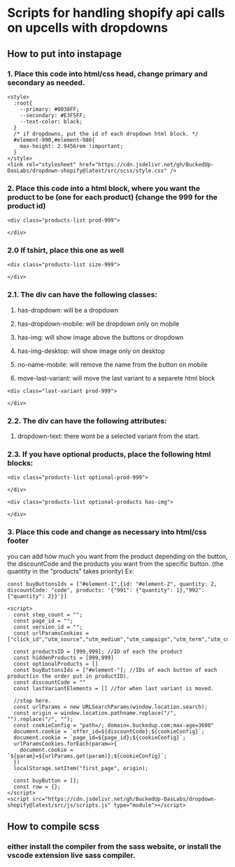 # Scripts for handling shopify api calls on upcells with dropdowns

## How to put into instapage

### 1. Place this code into html/css head, change primary and secondary as needed.

```
<style>
  :root{
    --primary: #0038FF;
    --secondary: #E3F5FF;
    --text-color: black;
  }
  /* if dropdowns, put the id of each dropdown html block. */
  #element-990,#element-986{
    max-height: 2.9456rem !important;
  }
</style>
<link rel="stylesheet" href="https://cdn.jsdelivr.net/gh/BuckedUp-DasLabs/dropdown-shopify@latest/src/scss/style.css" />
```

### 2. Place this code into a html block, where you want the product to be (one for each product) (change the 999 for the product id)

```
<div class="products-list prod-999">

</div>
```

### 2.0 If tshirt, place this one as well

```
<div class="products-list size-999">

</div>
```

### 2.1. The div can have the following classes:

1. has-dropdown: will be a dropdown

2. has-dropdown-mobile: will be dropdown only on mobile

3. has-img: will show image above the buttons or dropdown

4. has-img-desktop: will show image only on desktop

5. no-name-mobile: will remove the name from the button on mobile

6. move-last-variant: will move the last variant to a separete html block

```
<div class="last-variant prod-999">

</div>
```

### 2.2. The div can have the following attributes:

1. dropdown-text: there wont be a selected variant from the start.

### 2.3. If you have optional products, place the following html blocks:

```
<div class="products-list optional-prod-999">

</div>
```

```
<div class="products-list optional-products has-img">

</div>
```

### 3. Place this code and change as necessary into html/css footer

you can add how much you want from the product depending on the button, the discountCode and the products you want from the specific button.
(the quantity in the "products" takes priority)
Ex:

```
const buyButtonsIds = ["#element-1",{id: "#element-2", quantity: 2, discountCode: "code", products: '{"991": {"quantity": 1},"992": {"quantity": 2}}'}]
```

```
<script>
  const step_count = "";
  const page_id = "";
  const version_id = "";
  const urlParamsCookies = ["click_id","utm_source","utm_medium","utm_campaign","utm_term","utm_content"]

  const productsID = [999,999]; //ID of each the product
  const hiddenProducts = [999,999]
  const optionalProducts = []
  const buyButtonsIds = ["#element-"]; //IDs of each button of each product(in the order put in productID).
  const discountCode = ""
  const lastVariantElements = [] //for when last variant is moved.

  //stop here.
  const urlParams = new URLSearchParams(window.location.search);
  const origin = window.location.pathname.replace("/", "").replace("/", "");
  const cookieConfig = "path=/; domain=.buckedup.com;max-age=3600"
  document.cookie = `offer_id=${discountCode};${cookieConfig}`;
  document.cookie = `page_id=${page_id};${cookieConfig}`;
  urlParamsCookies.forEach(param=>{
    document.cookie = `${param}=${urlParams.get(param)};${cookieConfig}`;
  })
  localStorage.setItem("first_page", origin);

  const buyButton = [];
  const row = {};
</script>
<script src="https://cdn.jsdelivr.net/gh/BuckedUp-DasLabs/dropdown-shopify@latest/src/js/scripts.js" type="module"></script>
```

## How to compile scss

### either install the compiler from the sass website, or install the vscode extension live sass compiler.
